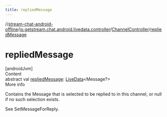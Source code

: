 ```yaml
---
title: repliedMessage
---
```

//[stream-chat-android-offline](../../../index.md)/[io.getstream.chat.android.livedata.controller](../index.md)/[ChannelController](index.md)/[repliedMessage](repliedMessage.md)



# repliedMessage  
[androidJvm]  
Content  
abstract val [repliedMessage](repliedMessage.md): [LiveData](https://developer.android.com/reference/kotlin/androidx/lifecycle/LiveData.html)&lt;Message?&gt;  
More info  


Contains the Message that is selected to be replied to in this channel, or null if no such selection exists.



See SetMessageForReply.

  



